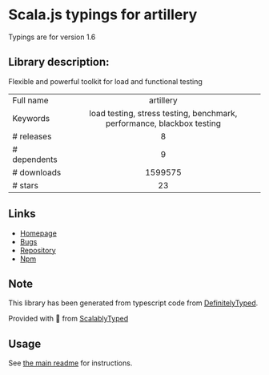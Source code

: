 
# Scala.js typings for artillery

Typings are for version 1.6

## Library description:
Flexible and powerful toolkit for load and functional testing

|                    |                 |
| ------------------ | :-------------: |
| Full name          | artillery |
| Keywords           | load testing, stress testing, benchmark, performance, blackbox testing |
| # releases         | 8 |
| # dependents       | 9 |
| # downloads        | 1599575 |
| # stars            | 23 |

## Links
- [Homepage](https://github.com/artilleryio/artillery#readme)
- [Bugs](https://github.com/artilleryio/artillery/issues)
- [Repository](https://github.com/artilleryio/artillery)
- [Npm](https://www.npmjs.com/package/artillery)
    


## Note
This library has been generated from typescript code from [DefinitelyTyped](https://definitelytyped.org).

Provided with :purple_heart: from [ScalablyTyped](https://github.com/oyvindberg/ScalablyTyped)

## Usage
See [the main readme](../../readme.md) for instructions.


